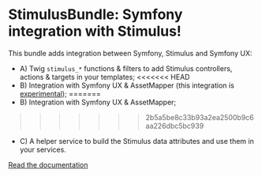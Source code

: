 # StimulusBundle: Symfony integration with Stimulus!

This bundle adds integration between Symfony, Stimulus and Symfony UX:

-   A) Twig `stimulus_*` functions & filters to add Stimulus controllers, actions & targets in your templates;
<<<<<<< HEAD
-   B) Integration with Symfony UX & AssetMapper (this integration is [experimental](https://symfony.com/doc/current/contributing/code/experimental.html));
=======
-   B) Integration with Symfony UX & AssetMapper;
>>>>>>> 2b5a5be8c33b93a2ea2500b9c6aa226dbc5bc939
-   C) A helper service to build the Stimulus data attributes and use them in your services.

[Read the documentation][1]

[1]: https://symfony.com/bundles/StimulusBundle/current/index.html

